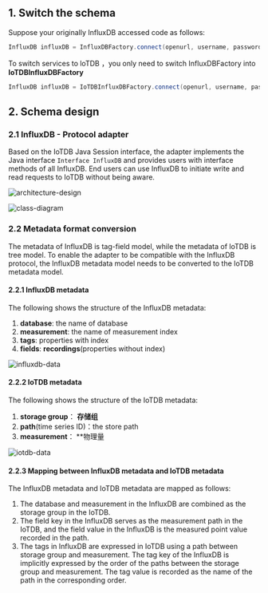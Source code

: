 <!--

    Licensed to the Apache Software Foundation (ASF) under one
    or more contributor license agreements.  See the NOTICE file
    distributed with this work for additional information
    regarding copyright ownership.  The ASF licenses this file
    to you under the Apache License, Version 2.0 (the
    "License"); you may not use this file except in compliance
    with the License.  You may obtain a copy of the License at
    
        http://www.apache.org/licenses/LICENSE-2.0
    
    Unless required by applicable law or agreed to in writing,
    software distributed under the License is distributed on an
    "AS IS" BASIS, WITHOUT WARRANTIES OR CONDITIONS OF ANY
    KIND, either express or implied.  See the License for the
    specific language governing permissions and limitations
    under the License.

-->

## 1. Switch the schema 

Suppose your originally InfluxDB  accessed code as follows:

```java
InfluxDB influxDB = InfluxDBFactory.connect(openurl, username, password);
```

To switch services to loTDB ，you only need to switch InfluxDBFactory into **IoTDBInfluxDBFactory**

```java
InfluxDB influxDB = IoTDBInfluxDBFactory.connect(openurl, username, password);
```

## 2. Schema design

### 2.1 InfluxDB - Protocol adapter

Based on the IoTDB Java Session interface, the adapter implements the Java interface `Interface InfluxDB` and provides users with interface methods of all InfluxDB.
End users can use InfluxDB to initiate write and read requests to IoTDB without being aware.

![architecture-design]()

![class-diagram]()



### 2.2 Metadata format conversion

 The metadata of InfluxDB is tag-field model, while the metadata of loTDB is tree model. To enable the adapter to be compatible with the InfluxDB protocol, the InfluxDB metadata model needs to be converted to the IoTDB metadata model.

#### 2.2.1 InfluxDB metadata

The following shows the structure of the InfluxDB metadata:

1. **database**: the name of database
2. **measurement**: the name of measurement index
3. **tags**: properties with index
4. **fields**: **recordings**(properties without index)

![influxdb-data]()

#### 2.2.2 IoTDB metadata

The following shows the structure of the IoTDB metadata:

1. **storage group**： **存储组**
2. **path**(time series ID)：the store path
3. **measurement**： **物理量

![iotdb-data]()

#### 2.2.3 Mapping between InfluxDB metadata and IoTDB metadata

The InfluxDB metadata and IoTDB metadata are mapped as follows:  

1. The database and measurement in the InfluxDB are combined as the storage group in the IoTDB.
2. The field key in the InfluxDB serves as the measurement path in the IoTDB, and the field value in the InfluxDB is the measured point value recorded in the path.
3. The tags in InfluxDB are expressed in IoTDB using a path between storage group and measurement.
   The tag key of the InfluxDB is implicitly expressed by the order of the paths between the storage group and measurement. The tag value is recorded as the name of the path in the corresponding order.

